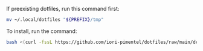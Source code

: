 If preexisting dotfiles, run this command first:
```bash
mv ~/.local/dotfiles "${PREFIX}/tmp"
```

To install, run the command:
```bash
bash <(curl -fssL https://github.com/iori-pimentel/dotfiles/raw/main/deploy.sh)
```

